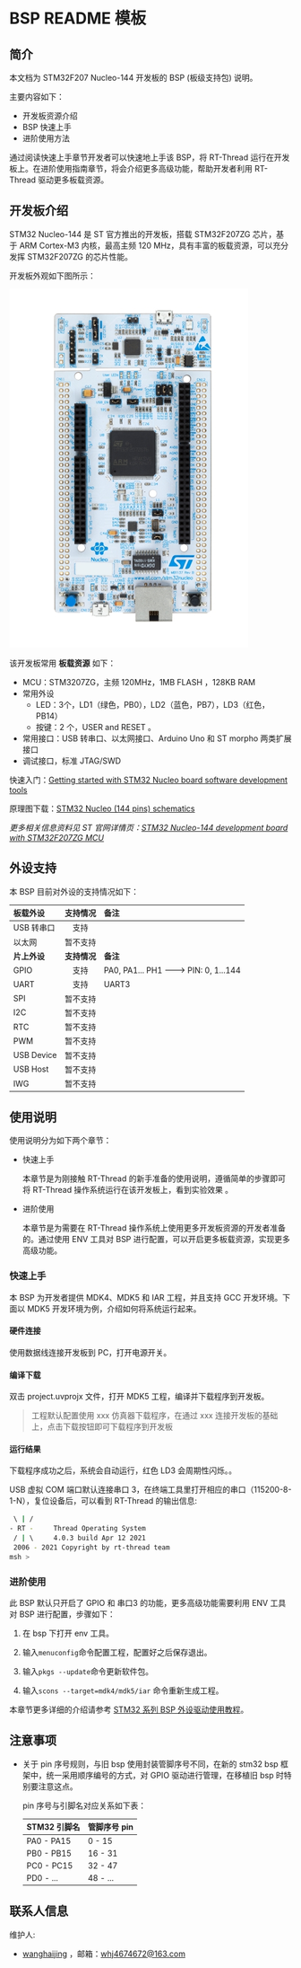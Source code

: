 # BSP README 模板

## 简介

本文档为 STM32F207 Nucleo-144 开发板的 BSP (板级支持包) 说明。

主要内容如下：

- 开发板资源介绍
- BSP 快速上手
- 进阶使用方法

通过阅读快速上手章节开发者可以快速地上手该 BSP，将 RT-Thread 运行在开发板上。在进阶使用指南章节，将会介绍更多高级功能，帮助开发者利用 RT-Thread 驱动更多板载资源。

## 开发板介绍

STM32 Nucleo-144 是 ST 官方推出的开发板，搭载 STM32F207ZG 芯片，基于 ARM Cortex-M3 内核，最高主频 120 MHz，具有丰富的板载资源，可以充分发挥 STM32F207ZG 的芯片性能。

开发板外观如下图所示：

![board](figures/board.jpg)

该开发板常用 **板载资源** 如下：

- MCU：STM3207ZG，主频 120MHz，1MB FLASH ，128KB RAM
- 常用外设
  - LED：3个，LD1（绿色，PB0），LD2（蓝色，PB7），LD3（红色，PB14）
  - 按键：2 个，USER and RESET 。
- 常用接口：USB 转串口、以太网接口、Arduino Uno 和 ST morpho 两类扩展接口
- 调试接口，标准 JTAG/SWD

快速入门：[Getting started with STM32 Nucleo board software development tools](https://www.st.com/resource/en/user_manual/dm00105928-getting-started-with-stm32-nucleo-board-software-development-tools-stmicroelectronics.pdf)

原理图下载：[STM32 Nucleo (144 pins) schematics](https://www.st.com/resource/en/schematic_pack/nucleo_144pins_sch.zip)

*更多相关信息资料见 ST 官网详情页：[STM32 Nucleo-144 development board with STM32F207ZG MCU](https://www.st.com/content/st_com/en/products/evaluation-tools/product-evaluation-tools/mcu-mpu-eval-tools/stm32-mcu-mpu-eval-tools/stm32-nucleo-boards/nucleo-f207zg.html)*

## 外设支持

本 BSP 目前对外设的支持情况如下：

| **板载外设**      | **支持情况** | **备注**                              |
| :----------------- | :----------: | :------------------------------------- |
| USB 转串口        |     支持     |                                       |
| 以太网            |     暂不支持     |                                       |
| **片上外设**      | **支持情况** | **备注**                              |
| GPIO              |     支持     | PA0, PA1... PH1 ---> PIN: 0, 1...144 |
| UART              |     支持     | UART3                          |
| SPI               |     暂不支持     |                               |
| I2C               |     暂不支持     |                               |
| RTC               |   暂不支持   |                               |
| PWM               |   暂不支持   |                               |
| USB Device        |   暂不支持   |                               |
| USB Host          |   暂不支持   |                               |
| IWG               |   暂不支持   |                               |

## 使用说明

使用说明分为如下两个章节：

- 快速上手

    本章节是为刚接触 RT-Thread 的新手准备的使用说明，遵循简单的步骤即可将 RT-Thread 操作系统运行在该开发板上，看到实验效果 。

- 进阶使用

    本章节是为需要在 RT-Thread 操作系统上使用更多开发板资源的开发者准备的。通过使用 ENV 工具对 BSP 进行配置，可以开启更多板载资源，实现更多高级功能。


### 快速上手

本 BSP 为开发者提供 MDK4、MDK5 和 IAR 工程，并且支持 GCC 开发环境。下面以 MDK5 开发环境为例，介绍如何将系统运行起来。

#### 硬件连接

使用数据线连接开发板到 PC，打开电源开关。

#### 编译下载

双击 project.uvprojx 文件，打开 MDK5 工程，编译并下载程序到开发板。

> 工程默认配置使用 xxx 仿真器下载程序，在通过 xxx 连接开发板的基础上，点击下载按钮即可下载程序到开发板

#### 运行结果

下载程序成功之后，系统会自动运行，红色 LD3 会周期性闪烁。。

USB 虚拟 COM 端口默认连接串口 3，在终端工具里打开相应的串口（115200-8-1-N），复位设备后，可以看到 RT-Thread 的输出信息:

```bash
 \ | /
- RT -     Thread Operating System
 / | \     4.0.3 build Apr 12 2021
 2006 - 2021 Copyright by rt-thread team
msh >

```
### 进阶使用

此 BSP 默认只开启了 GPIO 和 串口3 的功能，更多高级功能需要利用 ENV 工具对 BSP 进行配置，步骤如下：

1. 在 bsp 下打开 env 工具。

2. 输入`menuconfig`命令配置工程，配置好之后保存退出。

3. 输入`pkgs --update`命令更新软件包。

4. 输入`scons --target=mdk4/mdk5/iar` 命令重新生成工程。

本章节更多详细的介绍请参考 [STM32 系列 BSP 外设驱动使用教程](../docs/STM32系列BSP外设驱动使用教程.md)。

## 注意事项

- 关于 pin 序号规则，与旧 bsp 使用封装管脚序号不同，在新的 stm32 bsp 框架中，统一采用顺序编号的方式，对 GPIO 驱动进行管理，在移植旧 bsp 时特别要注意这点。

  pin 序号与引脚名对应关系如下表：

  | STM32 引脚名 | 管脚序号 pin |
  | ------------ | ------------ |
  | PA0 - PA15   | 0 - 15       |
  | PB0 - PB15   | 16 - 31      |
  | PC0 - PC15   | 32 - 47      |
  | PD0 - ...    | 48 - ...     |


## 联系人信息

维护人:

-  [wanghaijing](https://github.com/whj4674672) ，邮箱：<whj4674672@163.com>
